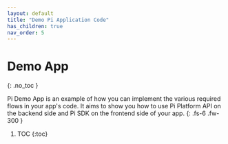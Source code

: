 ```yaml
---
layout: default
title: "Demo Pi Application Code"
has_children: true
nav_order: 5
---
```


# Demo App
{: .no_toc }

Pi Demo App is an example of how you can implement the various required flows in your app's code. It aims to show you how to use Pi Platform API on the backend side and Pi SDK on the frontend side of your app. 
{: .fs-6 .fw-300 }

1. TOC
{:toc}

